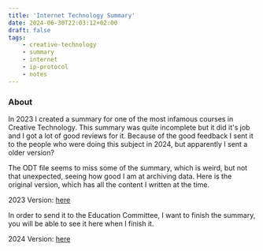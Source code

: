 ```yaml
---
title: 'Internet Technology Summary'
date: 2024-06-30T22:03:12+02:00
draft: false
tags: 
    - creative-technology 
    - summary
    - internet
    - ip-protocol
    - notes 
---
```


### About

In 2023 I created a summary for one of the most infamous courses in Creative Technology. This summary was quite incomplete but it did it's job and I got a lot of good reviews for it. 
Because of the good feedback I sent it to the people who were doing this subject in 2024, but apparently I sent a older version?

The ODT file seems to miss some of the summary, which is weird, but not that unexpected, seeing how good I am at archiving data. 
Here is the original version, which has all the content I written at the time. 

2023 Version: [here](/docs/inttech_2023.pdf) 

In order to send it to the Education Committee, I want to finish the summary, you will be able to see it here when I finish it.  

2024 Version: [here](/docs/inttech_2024.pdf) 

